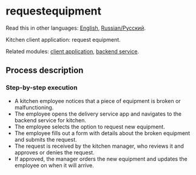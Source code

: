 # requestequipment

Read this in other languages: [English](requestequipment.md), [Russian/Русский](requestequipment.ru.md). 

Kitchen client application: request equipment.

Related modules: [client application](../../frontend/kitchenclient.md), [backend service](../../backend/kitchenbackend.md).

## Process description

### Step-by-step execution

- A kitchen employee notices that a piece of equipment is broken or malfunctioning.
- The employee opens the delivery service app and navigates to the backend service for kitchen.
- The employee selects the option to request new equipment.
- The employee fills out a form with details about the broken equipment and submits the request.
- The request is received by the kitchen manager, who reviews it and approves or denies the request.
- If approved, the manager orders the new equipment and updates the employee on when it will arrive.
